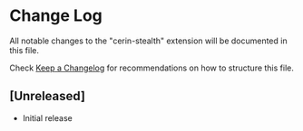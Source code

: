# Change Log
All notable changes to the "cerin-stealth" extension will be documented in this file.

Check [Keep a Changelog](http://keepachangelog.com/) for recommendations on how to structure this file.

## [Unreleased]
- Initial release
